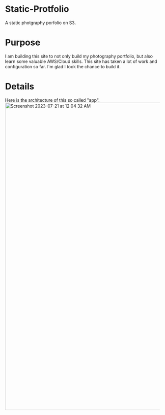 # Static-Protfolio
A static photgraphy porfolio on S3. 
# Purpose
I am building this site to not only build my photography portfolio, but also learn some valuable AWS/Cloud skills. This site has taken a lot of work and configuration so far. I'm glad I took the chance to build it.
# Details
Here is the architecture of this so called "app".
<img width="1000" alt="Screenshot 2023-07-21 at 12 04 32 AM" src="https://github.com/kwehen/Static-Portfolio/assets/110314567/bfe1ebc8-c8f0-4904-9e7f-076ddfb9ffd4">


